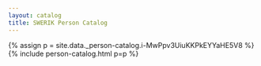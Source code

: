 ```yaml
---
layout: catalog
title: SWERIK Person Catalog
---
```

{% assign p = site.data._person-catalog.i-MwPpv3UiuKKPkEYYaHE5V8 %}
{% include person-catalog.html p=p %}

